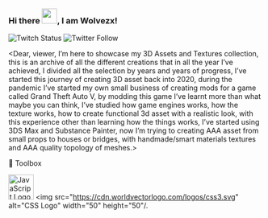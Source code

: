 ### Hi there <img src="https://raw.githubusercontent.com/MartinHeinz/MartinHeinz/master/wave.gif" width="30px">, I am Wolvezx!
![Twitch Status](https://img.shields.io/twitch/status/wolveezx?style=for-the-badge)
![Twitter Follow](https://img.shields.io/twitter/follow/Wolvezx3?style=for-the-badge)


<Dear, viewer, I’m here to showcase my 3D Assets and Textures collection, this is an archive of all the different creations that in all the year I’ve achieved, I divided all the selection by years and years of progress, I’ve started this journey of creating 3D asset back into 2020, during the pandemic I’ve started my own small business of creating mods for a game called Grand Theft Auto V, by modding this game I’ve learnt more than what maybe you can think, I’ve studied how game engines works, how the texture works, how to create functional 3d asset with a realistic look, with this experience other than learning how the things works, I’ve started using 3DS Max and Substance Painter, now I’m trying to creating AAA asset from small props to houses or bridges, with handmade/smart materials textures and AAA quality topology of meshes.>

🧰 Toolbox

<img src="https://cdn.worldvectorlogo.com/logos/javascript.svg" alt="JavaScript Logo" width="50" height="50"/> <img src="https://cdn.worldvectorlogo.com/logos/css3.svg" alt="CSS Logo" width="50" height="50"/.
